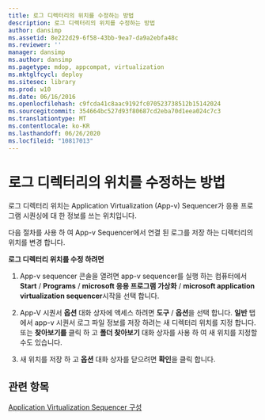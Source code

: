 ```yaml
---
title: 로그 디렉터리의 위치를 수정하는 방법
description: 로그 디렉터리의 위치를 수정하는 방법
author: dansimp
ms.assetid: 8e222d29-6f58-43bb-9ea7-da9a2ebfa48c
ms.reviewer: ''
manager: dansimp
ms.author: dansimp
ms.pagetype: mdop, appcompat, virtualization
ms.mktglfcycl: deploy
ms.sitesec: library
ms.prod: w10
ms.date: 06/16/2016
ms.openlocfilehash: c9fcda41c8aac9192fc070523738512b15142024
ms.sourcegitcommit: 354664bc527d93f80687cd2eba70d1eea024c7c3
ms.translationtype: MT
ms.contentlocale: ko-KR
ms.lasthandoff: 06/26/2020
ms.locfileid: "10817013"
---
```

# 로그 디렉터리의 위치를 수정하는 방법


로그 디렉터리 위치는 Application Virtualization (App-v) Sequencer가 응용 프로그램 시퀀싱에 대 한 정보를 쓰는 위치입니다.

다음 절차를 사용 하 여 App-v Sequencer에서 연결 된 로그를 저장 하는 디렉터리의 위치를 변경 합니다.

**로그 디렉터리 위치를 수정 하려면**

1.  App-v sequencer 콘솔을 열려면 app-v sequencer를 실행 하는 컴퓨터에서 **Start**  /  **Programs**  /  **microsoft 응용 프로그램 가상화**  /  **microsoft application virtualization sequencer**시작을 선택 합니다.

2.  App-V 시퀀서 **옵션** 대화 상자에 액세스 하려면 **도구**  /  **옵션**을 선택 합니다. **일반** 탭에서 app-v 시퀀서 로그 파일 정보를 저장 하려는 새 디렉터리 위치를 지정 합니다. 또는 **찾아보기를** 클릭 하 고 **폴더 찾아보기** 대화 상자를 사용 하 여 새 위치를 지정할 수도 있습니다.

3.  새 위치를 저장 하 고 **옵션** 대화 상자를 닫으려면 **확인**을 클릭 합니다.

## 관련 항목


[Application Virtualization Sequencer 구성](configuring-the-application-virtualization-sequencer.md)

 

 





